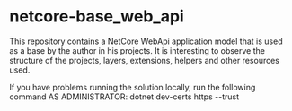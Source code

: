 # netcore-base_web_api
 This repository contains a NetCore WebApi application model that is used as a base by the author in his projects.  It is interesting to observe the structure of the projects, layers, extensions, helpers and other resources used.

 If you have problems running the solution locally, run the following command AS ADMINISTRATOR:
 dotnet dev-certs https --trust
